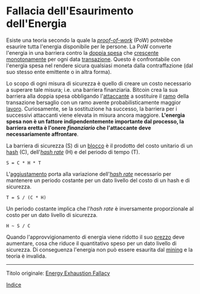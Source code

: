 # Fallacia dell'Esaurimento dell'Energia



Esiste una teoria secondo la quale la [_proof-of-work_](ch101-glossary.md#prova) (PoW) potrebbe esaurire tutta l'energia disponibile per le persone. La PoW converte l'energia in una barriera contro la [doppia spesa](ch101-glossary.md#doppia-spesa) che [crescente monotonamente](https://it.wikipedia.org/wiki/Funzione_monotona) per ogni data [transazione](ch101-glossary.md#transazione). Questo è confrontabile con l'energia spesa nel rendere sicura qualsiasi moneta dalla contraffazione (dal suo stesso ente emittente o in altra forma).

Lo scopo di ogni misura di sicurezza è quello di creare un costo necessario a superare tale misura; i.e. una barriera finanziaria. Bitcoin crea la sua barriera alla doppia spesa obbligando l'[attaccante](ch101-glossary.md#attacco) a sostituire il [ramo](ch101-glossary.md#ramo-branch) della transazione bersaglio con un ramo avente probabilisticamente maggior [lavoro](ch101-glossary.md#lavoro). Curiosamente, se la sostituzione ha successo, la barriera per i successivi attaccanti viene elevata in misura ancora maggiore. **L'energia spesa non è un fattore indipendentemente importante dal processo, la barriera eretta è l'onere _finanziario_ che l'attaccante deve necessariamente affrontare**.

La barriera di sicurezza (S) di un [blocco](ch101-glossary.md#blocco) è il prodotto del costo unitario di un [hash](ch101-glossary.md#hash) (C), dell'[_hash rate_](ch101-glossary.md#hash-rate) (H) e del periodo di tempo (T).

```
S = C * H * T
```

L'[aggiustamento](ch101-glossary.md#aggiustamento) porta alla variazione dell'[_hash rate_](ch101-glossary.md#hash-rate) necessario per mantenere un periodo costante per un dato livello del costo di un hash e di sicurezza.

```
T = S / (C * H)
```

Un periodo costante implica che l'_hash rate_ è inversamente proporzionale al costo per un dato livello di sicurezza.

```
H ~ S / C
```

Quando l'approvvigionamento di energia viene ridotto il suo [prezzo](ch101-glossary.md#prezzo) deve aumentare, cosa che riduce il quantitativo speso per un dato livello di sicurezza. Di conseguenza l'energia non può essere esaurita dal [mining](ch101-glossary.md#centro-di-mining-mine) e la teoria è invalida.

---

Titolo originale: [Energy Exhaustion Fallacy](https://github.com/libbitcoin/libbitcoin-system/wiki/Energy-Exhaustion-Fallacy)

[Indice](/README.md)

